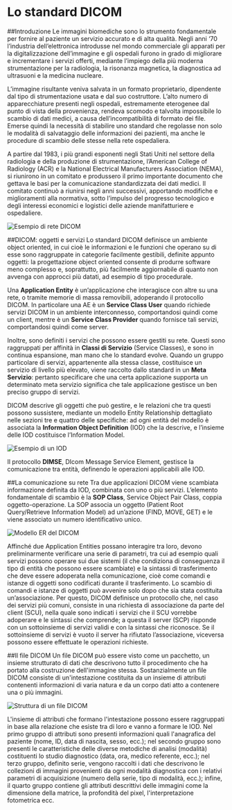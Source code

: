 Lo standard DICOM
=================

##Introduzione
Le immagini biomediche sono lo strumento fondamentale per fornire al paziente un servizio accurato e di alta qualità.  Negli anni ‘70 l’industria dell’elettronica introdusse nel mondo commerciale gli apparati per la digitalizzazione dell’immagine e gli ospedali furono in grado di migliorare e incrementare i servizi offerti, mediante l’impiego della più moderna strumentazione per la radiologia, la risonanza magnetica, la diagnostica ad ultrasuoni e la medicina nucleare.

L’immagine risultante veniva salvata in un formato proprietario, dipendente dal tipo di strumentazione usata e dal suo costruttore. L’alto numero di apparecchiature presenti negli ospedali, estremamente eterogenee dal punto di vista della provenienza, rendeva scomodo e talvolta impossibile lo scambio di dati medici, a causa dell’incompatibilità di formato dei file. Emerse quindi la necessità di stabilire uno standard che regolasse non solo le modalità di salvataggio delle informazioni dei pazienti, ma anche le procedure di scambio delle stesse nella rete ospedaliera.

A partire dal 1983, i più grandi esponenti negli Stati Uniti nel settore della radiologia e della produzione di strumentazione, l’American College of Radiology (ACR) e la National Electrical Manufacturers Association (NEMA), si riunirono in un comitato e produssero il primo importante documento che gettava le basi per la comunicazione standardizzata dei dati medici. Il comitato continuò a riunirsi negli anni successivi, apportando modifiche e miglioramenti alla normativa, sotto l’impulso del progresso tecnologico e degli interessi economici e logistici delle aziende manifatturiere e ospedaliere.

![Esempio di rete DICOM](http://www.trophos.org/wp-content/uploads/2011/04/retedicom.png "Esempio di rete DICOM")


##DICOM: oggetti e servizi
Lo standard DICOM definisce un ambiente object oriented, in cui cioè le informazioni e le funzioni che operano su di esse sono raggruppate in categorie facilmente gestibili, definite appunto oggetti: la progettazione object oriented consente di produrre software meno complesso e, soprattutto, più facilmente aggiornabile di quanto non avvenga con approcci più datati, ad esempio di tipo procedurale. 

Una __Application Entity__ è un’applicazione che interagisce con altre su una rete, o tramite memorie di massa removibili, adoperando il protocollo DICOM. In particolare una AE è un __Service Class User__ quando richiede servizi DICOM in un ambiente interconnesso, comportandosi quindi come un client, mentre è un __Service Class Provider__ quando fornisce tali servizi, comportandosi quindi come server.

Inoltre, sono definiti i servizi che possono essere gestiti su rete. Questi sono raggruppati per affinità in __Classi di Servizio__ (Service Classes), e sono in continua espansione, man mano che lo standard evolve. Quando un gruppo particolare di servizi, appartenente alla stessa classe, costituisce un servizio di livello più elevato, viene raccolto dallo standard in un __Meta Servizio__: pertanto specificare che una certa applicazione supporta un determinato meta servizio significa che tale applicazione gestisce un ben preciso gruppo di servizi. 

DICOM descrive gli oggetti che può gestire, e le relazioni che tra questi possono sussistere, mediante un modello Entity Relationship dettagliato nelle sezioni tre e quattro delle specifiche: ad ogni entità del modello è associata la __Information Object Definition__ (IOD) che la descrive, e l’insieme delle IOD costituisce l’Information Model.

![Esempio di un IOD](http://digilander.libero.it/openworks/immagini/fig_1_2.jpg "Esempio di un IOD")

Il protocollo __DIMSE__, DIcom Message Service Element, gestisce la comunicazione tra entità, definendo le operazioni applicabili alle IOD.

##La comunicazione su rete
Tra due applicazioni DICOM viene scambiata informazione definita da IOD, combinata con uno o più servizi. L’elemento fondamentale di scambio è la __SOP Class__, Service Object Pair Class, coppia oggetto-operazione. La SOP associa un oggetto (Patient Root Query/Retrieve Information Model) ad un’azione (FIND, MOVE, GET) e le viene associato un numero identificativo unico. 

![Modello ER del DICOM](http://digilander.libero.it/openworks/immagini/fig_1_1.jpg "Modello ER del DICOM")

Affinché due Application Entities possano interagire tra loro, devono preliminarmente verificare una serie di parametri, tra cui ad esempio quali servizi possono operare sui due sistemi (il che condiziona di conseguenza il tipo di entità che possono essere scambiate) e la sintassi di trasferimento che deve essere adoperata nella comunicazione, cioè come comandi e istanze di oggetti sono codificati durante il trasferimento. Lo scambio di comandi e istanze di oggetti può avvenire solo dopo che sia stata costituita un’associazione. Per questo, DICOM definisce un protocollo che, nel caso dei servizi più comuni, consiste in una richiesta di associazione  da parte del client (SCU), nella quale sono indicati i servizi che il SCU vorrebbe adoperare e le sintassi che comprende; a questa il server (SCP) risponde con un sottoinsieme di servizi validi e con la sintassi che riconosce. Se il sottoinsieme di servizi è vuoto il server ha rifiutato l’associazione, viceversa possono essere effettuate le operazioni richieste.

##Il file DICOM
Un file DICOM può essere visto come un pacchetto, un insieme strutturato di dati che descrivono tutto il procedimento che ha portato alla costruzione dell'immagine stessa. Sostanzialmente un file DICOM consiste di un'intestazione costituita da un insieme di attributi contenenti informazioni di varia natura e da un corpo dati atto a contenere una o più immagini. 

![Struttura di un file DICOM](http://www.leadtools.com/help/leadtools/v175/dh/to/dicom.gif "Struttura di un file DICOM")

L'insieme di attributi che formano l'intestazione possono essere raggruppati in base alla relazione che esiste tra di loro e vanno a formare le IOD. Nel primo gruppo di attributi sono presenti informazioni quali l'anagrafica del paziente (nome, ID, data di nascita, sesso, ecc.); nel secondo gruppo sono presenti le caratteristiche delle diverse metodiche di analisi (modalità) costituenti lo studio diagnostico (data, ora, medico referente, ecc.); nel terzo gruppo, definito serie, vengono raccolti i dati che descrivono le collezioni di immagini provenienti da ogni modalità diagnostica con i relativi parametri di acquisizione (numero della serie, tipo di modalità, ecc.); infine, il quarto gruppo contiene gli attributi descrittivi delle immagini come la dimensione della matrice, la profondità del pixel, l'interpretazione fotometrica ecc. 





